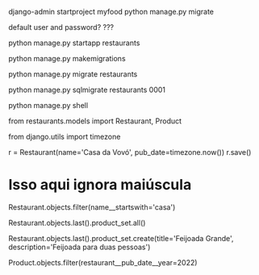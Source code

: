 django-admin startproject myfood
python manage.py migrate

default user and password?
    ???

python manage.py startapp restaurants

python manage.py makemigrations

python manage.py migrate restaurants

python manage.py sqlmigrate restaurants 0001

python manage.py shell

from restaurants.models import Restaurant, Product

from django.utils import timezone

r = Restaurant(name='Casa da Vovó', pub_date=timezone.now())
r.save()

# Isso aqui ignora maiúscula
Restaurant.objects.filter(name__startswith='casa')

Restaurant.objects.last().product_set.all()

Restaurant.objects.last().product_set.create(title='Feijoada Grande', description='Feijoada para duas pessoas')

Product.objects.filter(restaurant__pub_date__year=2022)
